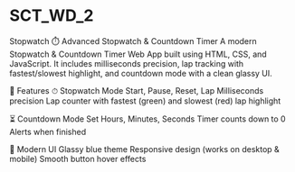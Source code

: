 # SCT_WD_2
Stopwatch
⏱️ Advanced Stopwatch & Countdown Timer
A modern Stopwatch & Countdown Timer Web App built using HTML, CSS, and JavaScript.
It includes milliseconds precision, lap tracking with fastest/slowest highlight, and countdown mode with a clean glassy UI.

🚀 Features
⏱ Stopwatch Mode
Start, Pause, Reset, Lap
Milliseconds precision
Lap counter with fastest (green) and slowest (red) lap highlight

⏳ Countdown Mode
Set Hours, Minutes, Seconds
Timer counts down to 0
Alerts when finished

🎨 Modern UI
Glassy blue theme
Responsive design (works on desktop & mobile)
Smooth button hover effects

